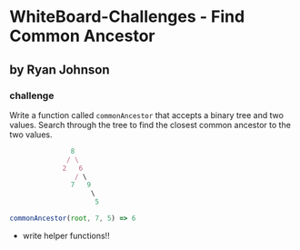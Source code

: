 # WhiteBoard-Challenges - Find Common Ancestor

## by Ryan Johnson

### challenge
Write a function called `commonAncestor` that accepts a binary tree and two values.
Search through the tree to find the closest common ancestor to the two values.

```js
               8
              / \
             2   6
                / \
               7   9
                    \
                     5                   

commonAncestor(root, 7, 5) => 6
```

- write helper functions!!